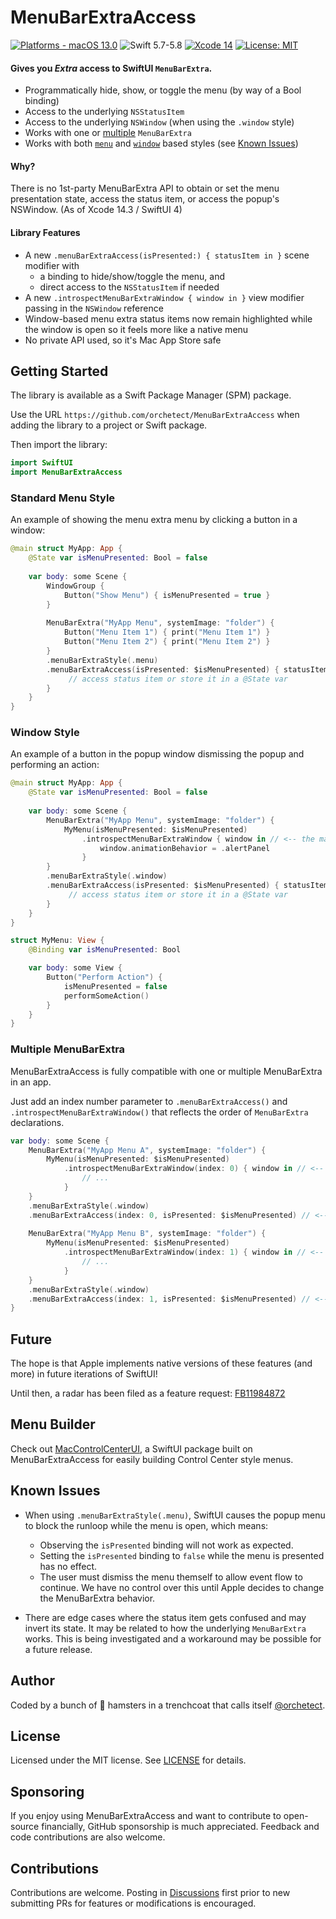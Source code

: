 # MenuBarExtraAccess

[![Platforms - macOS 13.0](https://img.shields.io/badge/platforms-macOS%2013.0-lightgrey.svg?style=flat)](https://developer.apple.com/swift) ![Swift 5.7-5.8](https://img.shields.io/badge/Swift-5.7–5.8-orange.svg?style=flat) [![Xcode 14](https://img.shields.io/badge/Xcode-14-blue.svg?style=flat)](https://developer.apple.com/swift) [![License: MIT](http://img.shields.io/badge/license-MIT-lightgrey.svg?style=flat)](https://github.com/orchetect/MenuBarExtraAccess/blob/main/LICENSE)

#### **Gives you *Extra* access to SwiftUI `MenuBarExtra`.**

- Programmatically hide, show, or toggle the menu (by way of a Bool binding)
- Access to the underlying `NSStatusItem`
- Access to the underlying `NSWindow` (when using the `.window` style)
- Works with one or [multiple](#Multiple-MenuBarExtra) `MenuBarExtra`
- Works with both [`menu`](#Standard-Menu-Style) and [`window`](#Window-Style) based styles (see [Known Issues](#Known-Issues))

#### Why?

There is no 1st-party MenuBarExtra API to obtain or set the menu presentation state, access the status item, or access the popup's NSWindow. (As of Xcode 14.3 / SwiftUI 4)

#### Library Features

- A new `.menuBarExtraAccess(isPresented:) { statusItem in }` scene modifier with
  - a binding to hide/show/toggle the menu, and
  - direct access to the `NSStatusItem` if needed
- A new `.introspectMenuBarExtraWindow { window in }` view modifier passing in the `NSWindow` reference
- Window-based menu extra status items now remain highlighted while the window is open so it feels more like a native menu
- No private API used, so it's Mac App Store safe

## Getting Started

The library is available as a Swift Package Manager (SPM) package.

Use the URL `https://github.com/orchetect/MenuBarExtraAccess` when adding the library to a project or Swift package.

Then import the library:

```swift
import SwiftUI
import MenuBarExtraAccess
```

### Standard Menu Style

An example of showing the menu extra menu by clicking a button in a window:

```swift 
@main struct MyApp: App {
    @State var isMenuPresented: Bool = false
    
    var body: some Scene {
        WindowGroup {
            Button("Show Menu") { isMenuPresented = true }
        }
        
        MenuBarExtra("MyApp Menu", systemImage: "folder") {
            Button("Menu Item 1") { print("Menu Item 1") }
            Button("Menu Item 2") { print("Menu Item 2") }
        }
        .menuBarExtraStyle(.menu)
        .menuBarExtraAccess(isPresented: $isMenuPresented) { statusItem in // <-- the magic ✨
             // access status item or store it in a @State var
        }
    }
}
```

### Window Style

An example of a button in the popup window dismissing the popup and performing an action:

```swift 
@main struct MyApp: App {
    @State var isMenuPresented: Bool = false
    
    var body: some Scene {
        MenuBarExtra("MyApp Menu", systemImage: "folder") {
            MyMenu(isMenuPresented: $isMenuPresented)
            	.introspectMenuBarExtraWindow { window in // <-- the magic ✨
                    window.animationBehavior = .alertPanel
                }
        }
        .menuBarExtraStyle(.window)
        .menuBarExtraAccess(isPresented: $isMenuPresented) { statusItem in // <-- the magic ✨
             // access status item or store it in a @State var
        }
    }
}

struct MyMenu: View {
    @Binding var isMenuPresented: Bool

    var body: some View {
        Button("Perform Action") { 
            isMenuPresented = false 
            performSomeAction()
        }
    }
}
```

### Multiple MenuBarExtra

MenuBarExtraAccess is fully compatible with one or multiple MenuBarExtra in an app.

Just add an index number parameter to `.menuBarExtraAccess()` and `.introspectMenuBarExtraWindow()` that reflects the order of `MenuBarExtra` declarations.

```swift
var body: some Scene {
    MenuBarExtra("MyApp Menu A", systemImage: "folder") {
        MyMenu(isMenuPresented: $isMenuPresented)
            .introspectMenuBarExtraWindow(index: 0) { window in // <-- add index 0
                // ...
            }
    }
    .menuBarExtraStyle(.window)
    .menuBarExtraAccess(index: 0, isPresented: $isMenuPresented) // <-- add index 0
    
    MenuBarExtra("MyApp Menu B", systemImage: "folder") {
        MyMenu(isMenuPresented: $isMenuPresented)
            .introspectMenuBarExtraWindow(index: 1) { window in // <-- add index 1
                // ...
            }
    }
    .menuBarExtraStyle(.window)
    .menuBarExtraAccess(index: 1, isPresented: $isMenuPresented) // <-- add index 1
}
```

## Future

The hope is that Apple implements native versions of these features (and more) in future iterations of SwiftUI!

Until then, a radar has been filed as a feature request: [FB11984872](https://github.com/feedback-assistant/reports/issues/383)

## Menu Builder

Check out [MacControlCenterUI](https://github.com/orchetect/MacControlCenterUI), a SwiftUI package built on MenuBarExtraAccess for easily building Control Center style menus.

## Known Issues

- When using `.menuBarExtraStyle(.menu)`, SwiftUI causes the popup menu to block the runloop while the menu is open, which means:
  - Observing the `isPresented` binding will not work as expected.
  - Setting the `isPresented` binding to `false` while the menu is presented has no effect.
  - The user must dismiss the menu themself to allow event flow to continue. We have no control over this until Apple decides to change the MenuBarExtra behavior.

- There are edge cases where the status item gets confused and may invert its state. It may be related to how the underlying `MenuBarExtra` works. This is being investigated and a workaround may be possible for a future release.

## Author

Coded by a bunch of 🐹 hamsters in a trenchcoat that calls itself [@orchetect](https://github.com/orchetect).

## License

Licensed under the MIT license. See [LICENSE](https://github.com/orchetect/MenuBarExtraAccess/blob/master/LICENSE) for details.

## Sponsoring

If you enjoy using MenuBarExtraAccess and want to contribute to open-source financially, GitHub sponsorship is much appreciated. Feedback and code contributions are also welcome.

## Contributions

Contributions are welcome. Posting in [Discussions](https://github.com/orchetect/MenuBarExtraAccess/discussions) first prior to new submitting PRs for features or modifications is encouraged.
